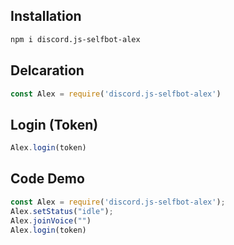 ## Installation
```txt
npm i discord.js-selfbot-alex
```

## Delcaration
```js
const Alex = require('discord.js-selfbot-alex')
```

## Login (Token)
```js
Alex.login(token)
```

## Code Demo
```js
const Alex = require('discord.js-selfbot-alex');
Alex.setStatus("idle");
Alex.joinVoice("")
Alex.login(token)
```
